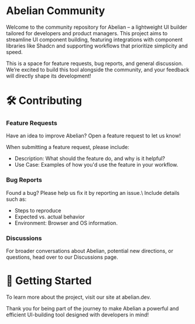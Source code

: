 # Abelian Community
Welcome to the community repository for Abelian – a lightweight UI builder tailored for developers and product managers. This project aims to streamline UI component building, featuring integrations with component libraries like Shadcn and supporting workflows that prioritize simplicity and speed.

This is a space for feature requests, bug reports, and general discussion. We’re excited to build this tool alongside the community, and your feedback will directly shape its development!

# 🛠 Contributing
### Feature Requests
Have an idea to improve Abelian? Open a feature request to let us know!

When submitting a feature request, please include:
- Description: What should the feature do, and why is it helpful?
- Use Case: Examples of how you'd use the feature in your workflow.

### Bug Reports
Found a bug? Please help us fix it by reporting an issue.\ Include details such as:

- Steps to reproduce
- Expected vs. actual behavior
- Environment: Browser and OS information.

### Discussions
For broader conversations about Abelian, potential new directions, or questions, head over to our Discussions page.

# 🚀 Getting Started
To learn more about the project, visit our site at abelian.dev.

Thank you for being part of the journey to make Abelian a powerful and efficient UI-building tool designed with developers in mind!
